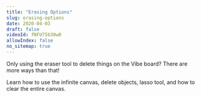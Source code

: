 ```yaml
---
title: "Erasing Options"
slug: erasing-options
date: 2020-04-03
draft: false
videoId: fNFU75b30w0
allowIndex: false
no_sitemap: true
---
```




Only using the eraser tool to delete things on the Vibe board? There are more ways than that!

Learn how to use the infinite canvas, delete objects, lasso tool, and how to clear the entire canvas.
